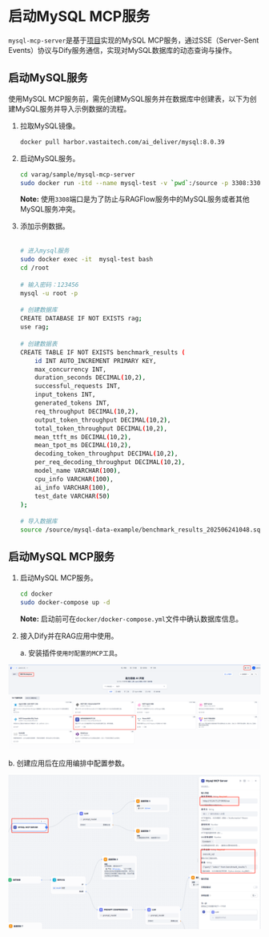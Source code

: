# 启动MySQL MCP服务

`mysql-mcp-server`是基于[项目](https://github.com/wenb1n-dev/mysql_mcp_server_pro)实现的MySQL MCP服务，通过SSE（Server-Sent Events）协议与Dify服务通信，实现对MySQL数据库的动态查询与操作。

## 启动MySQL服务

使用MySQL MCP服务前，需先创建MySQL服务并在数据库中创建表，以下为创建MySQL服务并导入示例数据的流程。

1.  拉取MySQL镜像。

    ```bash
    docker pull harbor.vastaitech.com/ai_deliver/mysql:8.0.39
    ```

2. 启动MySQL服务。

    ```bash
    cd varag/sample/mysql-mcp-server
    sudo docker run -itd --name mysql-test -v `pwd`:/source -p 3308:3306 -e MYSQL_ROOT_PASSWORD=123456 mysql:8.0.39
    ```

    **Note:** 使用`3308`端口是为了防止与RAGFlow服务中的MySQL服务或者其他MySQL服务冲突。

3. 添加示例数据。

    ```bash

    # 进入mysql服务
    sudo docker exec -it  mysql-test bash
    cd /root

    # 输入密码：123456
    mysql -u root -p

    # 创建数据库
    CREATE DATABASE IF NOT EXISTS rag;
    use rag;

    # 创建数据表
    CREATE TABLE IF NOT EXISTS benchmark_results (
        id INT AUTO_INCREMENT PRIMARY KEY,
        max_concurrency INT,
        duration_seconds DECIMAL(10,2),
        successful_requests INT,
        input_tokens INT,
        generated_tokens INT,
        req_throughput DECIMAL(10,2),
        output_token_throughput DECIMAL(10,2),
        total_token_throughput DECIMAL(10,2),
        mean_ttft_ms DECIMAL(10,2),
        mean_tpot_ms DECIMAL(10,2),
        decoding_token_throughput DECIMAL(10,2),
        per_req_decoding_throughput DECIMAL(10,2),
        model_name VARCHAR(100),
        cpu_info VARCHAR(100),
        ai_info VARCHAR(100),
        test_date VARCHAR(50)
    );

    # 导入数据库
    source /source/mysql-data-example/benchmark_results_202506241048.sql;
    ```
## 启动MySQL MCP服务

1. 启动MySQL MCP服务。

    ```bash
    cd docker
    sudo docker-compose up -d
    ```

    **Note:** 启动前可在`docker/docker-compose.yml`文件中确认数据库信息。

2. 接入Dify并在RAG应用中使用。 

   a. 安装插件`使用时配置的MCP工具`。

![](../../images/rag/MCP_tools-install.png)

   b. 创建应用后在应用编排中配置参数。
   
![](../../images/rag/MCP-use.png)